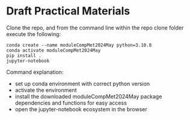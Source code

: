 # Draft Practical Materials

Clone the repo, and from the command line within the repo clone folder execute the following:

```{bash}
conda create --name moduleCompMet2024May python=3.10.8
conda activate moduleCompMet2024May
pip install .
jupyter-notebook
```

Command explanation:
- set up conda environment with correct python version
- activate the environment
- install the downloaded moduleCompMet2024May package dependencies and functions for easy access
- open the jupyter-notebook ecosystem in the browser